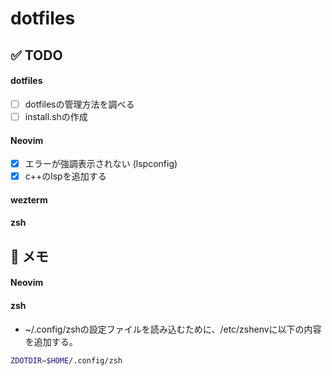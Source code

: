 # dotfiles

## ✅ TODO
#### dotfiles
- [ ] dotfilesの管理方法を調べる
- [ ] install.shの作成
#### Neovim
- [x] エラーが強調表示されない (lspconfig) 
- [x] c++のlspを追加する
#### wezterm
#### zsh

## 📝 メモ
#### Neovim
#### zsh
- ~/.config/zshの設定ファイルを読み込むために、/etc/zshenvに以下の内容を追加する。
```zsh
ZDOTDIR=$HOME/.config/zsh
```
